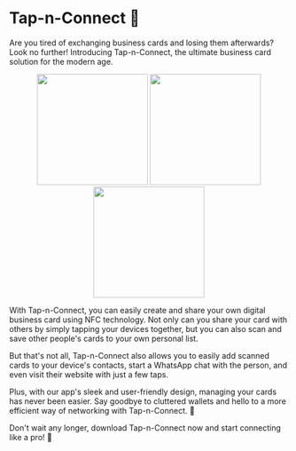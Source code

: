 # Tap-n-Connect 🤝
Are you tired of exchanging business cards and losing them afterwards? Look no further! 
Introducing Tap-n-Connect, the ultimate business card solution for the modern age.
<p align="center">
  <img src="https://user-images.githubusercontent.com/62396197/212533748-fc3f5fde-9d52-4c1a-b967-1adcc9447c1e.png" width="200">
  <img src="https://user-images.githubusercontent.com/62396197/212533754-b67cd700-e98a-4bcb-a2f4-bb48f92c0161.png" width="200">
  <img src="https://user-images.githubusercontent.com/62396197/212533756-971eb230-ac70-4c8d-bb63-c29bc470893f.png" width="200">
</p>

With Tap-n-Connect, you can easily create and share your own digital business card using NFC technology. 
Not only can you share your card with others by simply tapping your devices together, but you can also scan and save other people's cards to your own personal list.

But that's not all, Tap-n-Connect also allows you to easily add scanned cards to your device's contacts, start a WhatsApp chat with the person, and even visit their website with just a few taps.

Plus, with our app's sleek and user-friendly design, managing your cards has never been easier. 
Say goodbye to cluttered wallets and hello to a more efficient way of networking with Tap-n-Connect. 🚀

Don't wait any longer, download Tap-n-Connect now and start connecting like a pro! 💼
